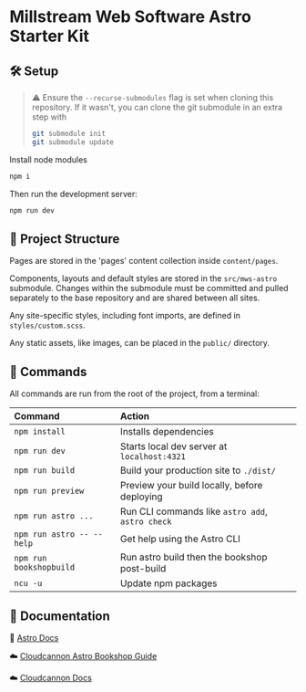 # Millstream Web Software Astro Starter Kit

## 🛠️ Setup

> ⚠️ Ensure the `--recurse-submodules` flag is set when cloning this repository.
> If it wasn't, you can clone the git submodule in an extra step with
>
> ```sh
> git submodule init
> git submodule update
> ```

Install node modules

```sh
npm i
```

Then run the development server:

```sh
npm run dev
```

## 🚀 Project Structure

Pages are stored in the 'pages' content collection inside `content/pages`.

Components, layouts and default styles are stored in the `src/mws-astro` submodule. Changes within the submodule must be committed and pulled separately to the base repository and are shared between all sites.

Any site-specific styles, including font imports, are defined in `styles/custom.scss`.

Any static assets, like images, can be placed in the `public/` directory.

## 🧞 Commands

All commands are run from the root of the project, from a terminal:

| Command                   | Action                                           |
| :------------------------ | :----------------------------------------------- |
| `npm install`             | Installs dependencies                            |
| `npm run dev`             | Starts local dev server at `localhost:4321`      |
| `npm run build`           | Build your production site to `./dist/`          |
| `npm run preview`         | Preview your build locally, before deploying     |
| `npm run astro ...`       | Run CLI commands like `astro add`, `astro check` |
| `npm run astro -- --help` | Get help using the Astro CLI                     |
| `npm run bookshopbuild`   | Run astro build then the bookshop post-build     |
| `ncu -u`                  | Update npm packages                              |

## 📖 Documentation

🚀 [Astro Docs](https://docs.astro.build)

☁️ [Cloudcannon Astro Bookshop Guide](https://cloudcannon.com/documentation/guides/bookshop-astro-guide/)

☁️ [Cloudcannon Docs](https://cloudcannon.com/documentation/articles/)
